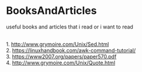 # BooksAndArticles
useful books and articles that i read or i want to read

<br>1. http://www.grymoire.com/Unix/Sed.html
<br>2. https://linuxhandbook.com/awk-command-tutorial/
<br>3. https://www2007.org/papers/paper570.pdf
<br>4. http://www.grymoire.com/Unix/Quote.html
